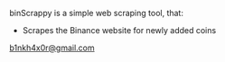binScrappy is a simple web scraping tool, that:

* Scrapes the Binance website for newly added coins

b1nkh4x0r@gmail.com

